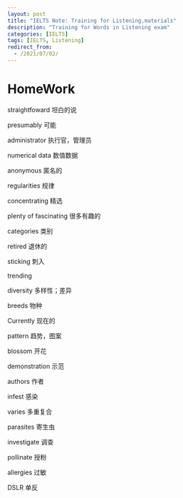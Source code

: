 ```yaml
---
layout: post
title: "IELTS Note: Training for Listening,materials"
description: "Training for Words in Listening exam"
categories: [IELTS]
tags: [IELTS, Listening]
redirect_from:
  - /2021/07/02/
---
```


# HomeWork

straightfoward 坦白的说 

presumably 可能


administrator 执行官，管理员

numerical data 数值数据

anonymous 匿名的

regularities 规律

concentrating 精选

plenty of fascinating 很多有趣的

categories 类别

retired 退休的

sticking  刺入

trending

diversity 多样性；差异

breeds 物种

Currently 现在的

pattern 趋势，图案

blossom 开花

demonstration 示范

authors 作者

infest 感染

varies 多重复合

parasites 寄生虫

investigate  调查


pollinate 授粉

allergies 过敏


DSLR 单反 